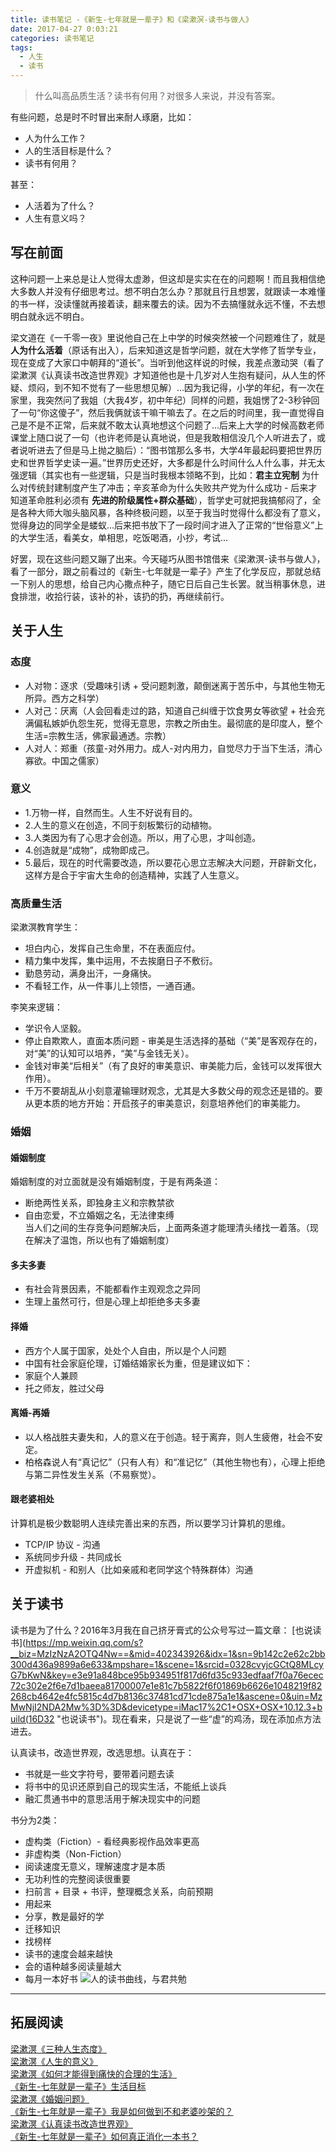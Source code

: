 ```yaml
---
title: 读书笔记 -《新生-七年就是一辈子》和《梁漱溟-读书与做人》
date: 2017-04-27 0:03:21
categories: 读书笔记
tags:
  - 人生
  - 读书
---
```

<blockquote class="blockquote-center">什么叫高品质生活？读书有何用？对很多人来说，并没有答案。</blockquote>

<!--more-->

有些问题，总是时不时冒出来耐人琢磨，比如：
- 人为什么工作？
- 人的生活目标是什么？
- 读书有何用？

甚至：
- 人活着为了什么？
- 人生有意义吗？

## 写在前面

这种问题一上来总是让人觉得太虚渺，但这却是实实在在的问题啊！而且我相信绝大多数人并没有仔细思考过。想不明白怎么办？那就且行且想罢，就跟读一本难懂的书一样，没读懂就再接着读，翻来覆去的读。因为不去搞懂就永远不懂，不去想明白就永远不明白。

梁文道在《一千零一夜》里说他自己在上中学的时候突然被一个问题难住了，就是 **人为什么活着**（原话有出入），后来知道这是哲学问题，就在大学修了哲学专业，现在变成了大家口中朝拜的“道长”。当听到他这样说的时候，我差点激动哭（看了梁漱溟《认真读书改造世界观》才知道他也是十几岁对人生抱有疑问，从人生的怀疑、烦闷，到不知不觉有了一些思想见解）...因为我记得，小学的年纪，有一次在家里，我突然问了我姐（大我4岁，初中年纪）同样的问题，我姐愣了2-3秒钟回了一句“你这傻子”，然后我俩就该干嘛干嘛去了。在之后的时间里，我一直觉得自己是不是不正常，后来就不敢太认真地想这个问题了...后来上大学的时候高数老师课堂上随口说了一句（也许老师是认真地说，但是我敢相信没几个人听进去了，或者说听进去了但是马上抛之脑后）：“图书馆那么多书，大学4年最起码要把世界历史和世界哲学史读一遍。”世界历史还好，大多都是什么时间什么人什么事，并无太强逻辑（其实也有一些逻辑，只是当时我根本领略不到，比如：**君主立宪制** 为什么对传统封建制度产生了冲击；辛亥革命为什么失败共产党为什么成功 - 后来才知道革命胜利必须有 **先进的阶级属性+群众基础**），哲学史可就把我搞郁闷了，全是各种大师大咖头脑风暴，各种终极问题，以至于我当时觉得什么都没有了意义，觉得身边的同学全是蝼蚁...后来把书放下了一段时间才进入了正常的“世俗意义”上的大学生活，看美女，单相思，吃饭喝酒，小抄，考试...

好罢，现在这些问题又蹦了出来。今天碰巧从图书馆借来《梁漱溟-读书与做人》，看了一部分，跟之前看过的《新生-七年就是一辈子》产生了化学反应，那就总结一下别人的思想，给自己内心撒点种子，随它日后自己生长罢。就当稍事休息，进食排泄，收拾行装，该补的补，该扔的扔，再继续前行。

## 关于人生

### 态度

- 人对物：逐求（受趣味引诱 + 受问题刺激，颠倒迷离于苦乐中，与其他生物无所异。西方之科学）
- 人对己：厌离（人会回看走过的路，知道自己纠缠于饮食男女等欲望 + 社会充满偏私嫉妒仇怨生死，觉得无意思，宗教之所由生。最彻底的是印度人，整个生活=宗教生活，佛家最通透。宗教）
- 人对人：郑重（孩童-对外用力。成人-对内用力，自觉尽力于当下生活，清心寡欲。中国之儒家）

### 意义

- 1.万物一样，自然而生。人生不好说有目的。
- 2.人生的意义在创造，不同于刻板繁衍的动植物。
- 3.人类因为有了心思才会创造。所以，用了心思，才叫创造。
- 4.创造就是“成物”，成物即成己。
- 5.最后，现在的时代需要改造，所以要花心思立志解决大问题，开辟新文化，这样方是合于宇宙大生命的创造精神，实践了人生意义。

### 高质量生活

梁漱溟教育学生：
- 坦白内心，发挥自己生命里，不在表面应付。
- 精力集中发挥，集中运用，不去挨磨日子不敷衍。
- 勤恳劳动，满身出汗，一身痛快。
- 不看轻工作，从一件事儿上领悟，一通百通。

李笑来逻辑：
- 学识令人坚毅。
- 停止自欺欺人，直面本质问题 - 审美是生活选择的基础（“美”是客观存在的，对“美”的认知可以培养，“美”与金钱无关）。
- 金钱对审美“后相关”（有了良好的审美意识、审美能力后，金钱可以发挥很大作用）。
- 千万不要胡乱从小刻意灌输理财观念，尤其是大多数父母的观念还是错的。要从更本质的地方开始：开启孩子的审美意识，刻意培养他们的审美能力。

### 婚姻

#### 婚姻制度
婚姻制度的对立面就是没有婚姻制度，于是有两条道：
- 断绝两性关系，即独身主义和宗教禁欲
- 自由恋爱，不立婚姻之名，无法律束缚  
当人们之间的生存竞争问题解决后，上面两条道才能理清头绪找一着落。（现在解决了温饱，所以也有了婚姻制度）

#### 多夫多妻
- 有社会背景因素，不能都看作主观观念之异同
- 生理上虽然可行，但是心理上却拒绝多夫多妻

#### 择婚

- 西方个人属于国家，处处个人自由，所以是个人问题
- 中国有社会家庭伦理，订婚结婚家长为重，但是建议如下：
 - 家庭个人兼顾
 - 托之师友，胜过父母

#### 离婚-再婚

- 以人格战胜夫妻失和，人的意义在于创造。轻于离弃，则人生疲倦，社会不安定。
- 柏格森说人有“真记忆”（只有人有）和“准记忆”（其他生物也有），心理上拒绝与第二异性发生关系（不易察觉）。

#### 跟老婆相处

计算机是极少数聪明人连续完善出来的东西，所以要学习计算机的思维。
- TCP/IP 协议 - 沟通
- 系统同步升级 - 共同成长
- 开虚拟机 -  和别人（比如亲戚和老同学这个特殊群体）沟通

## 关于读书

读书是为了什么？2016年3月我在自己挤牙膏式的公众号写过一篇文章： [也说读书](https://mp.weixin.qq.com/s?__biz=MzIzNzA2OTQ4Nw==&mid=402343926&idx=1&sn=9b142c2e62c2bb300d436a9899a6e633&mpshare=1&scene=1&srcid=0328cvyjcGCtQ8MLcyG7bKwN&key=e3e91a848bce95b934951f817d6fd35c933edfaaf7f0a76ecec72c302e2f6e7d1baeea81700007e1e81c7b5822f6f01869b6626e1048219f82268cb4642e4fc5815c4d7b8136c37481cd71cde875a1e1&ascene=0&uin=MzMwNjI2NDA2Mw%3D%3D&devicetype=iMac17%2C1+OSX+OSX+10.12.3+build(16D32 "也说读书")。现在看来，只是说了一些“虚”的鸡汤，现在添加点方法进去。

认真读书，改造世界观，改选思想。认真在于：
- 书就是一些文字符号，要带着问题去读
- 将书中的见识还原到自己的现实生活，不能纸上谈兵
- 融汇贯通书中的意思活用于解决现实中的问题

书分为2类：
- 虚构类（Fiction）- 看经典影视作品效率更高
- 非虚构类（Non-Fiction）  
 - 阅读速度无意义，理解速度才是本质
 - 无功利性的完整阅读很重要
 - 扫前言 + 目录 + 书评，整理概念关系，向前预期
 - 用起来
 - 分享，教是最好的学
 - 迁移知识
 - 找榜样
 - 读书的速度会越来越快
 - 会的语种越多阅读量越大
 - 每月一本好书
 ![人的读书曲线，与君共勉](http://ogudt6aal.bkt.clouddn.com/image/dushudefuliquxian.png "人的读书曲线，与君共勉")


---

## 拓展阅读

[梁漱溟《三种人生态度》](https://www.douban.com/group/topic/21195035/ "三种人生态度")  
[梁漱溟《人生的意义》](https://sanwen8.cn/p/54bF9la.html "人生的意义")  
[梁漱溟《如何才能得到痛快的合理的生活》](https://www.douban.com/group/topic/13313323/ "如何才能得到痛快的合理的生活")  
[《新生-七年就是一辈子》生活目标](http://zhibimo.com/read/xiaolai/reborn-every-7-years/B06.html "生活目标")  
[梁漱溟《婚姻问题》](http://www.aisixiang.com/data/87700.html "婚姻问题")  
[《新生-七年就是一辈子》我是如何做到不和老婆吵架的？](http://zhibimo.com/read/xiaolai/reborn-every-7-years/A12.html "我是如何做到不和老婆吵架的？")  
[梁漱溟《认真读书改造世界观》](http://www.lyga.gov.cn/articles/ch00103/201601/367a050d-bed8-45d3-95fa-6a458d220519.html "认真读书改造世界观")  
[《新生-七年就是一辈子》如何真正消化一本书？](http://zhibimo.com/read/xiaolai/reborn-every-7-years/A22.html "如何真正消化一本书？")  
